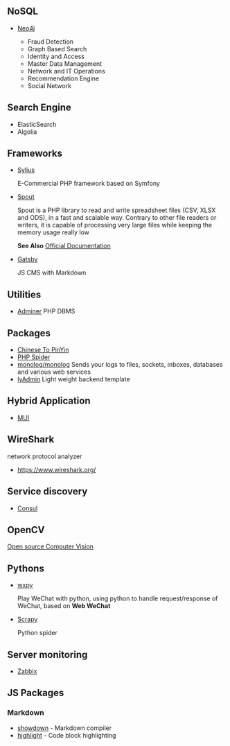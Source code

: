 ## NoSQL

- [Neo4j](https://neo4j.com)

    - Fraud Detection
    - Graph Based Search
    - Identity and Access
    - Master Data Management
    - Network and IT Operations
    - Recommendation Engine
    - Social Network

## Search Engine

- ElasticSearch
- Algolia

## Frameworks

- [Sylius](https://github.com/Sylius/Sylius)

    E-Commercial PHP framework based on Symfony

- [Spout](https://github.com/box/spout)

    Spout is a PHP library to read and write spreadsheet files (CSV, XLSX and ODS), in a fast and scalable way. Contrary to other file readers or writers, it is capable of processing very large files while keeping the memory usage really low 

    **See Also** [Official Documentation](http://opensource.box.com/spout/)

- [Gatsby](https://www.gatsbyjs.org/)

    JS CMS with Markdown

## Utilities

- [Adminer](https://www.adminer.org/) PHP DBMS

## Packages

- [Chinese To PinYin](https://github.com/overtrue/pinyin)
- [PHP Spider](https://github.com/owner888/phpspider)
- [monolog/monolog](https://packagist.org/packages/monolog/monolog)
    Sends your logs to files, sockets, inboxes, databases and various web services
- [lyAdmin](http://lyadmin.lingyun.net/)
    Light weight backend template

## Hybrid Application

- [MUI](http://dev.dcloud.net.cn/mui/)

## WireShark

network protocol analyzer

- https://www.wireshark.org/

## Service discovery

- [Consul](https://www.consul.io/)

## OpenCV

[Open source Computer Vision](https://opencv.org/)

## Pythons

 - [wxpy](http://wxpy.readthedocs.io/zh/latest/faq.html)

    Play WeChat with python, using python to handle request/response of WeChat, based on **Web WeChat**

- [Scrapy](https://scrapy.org/)

    Python spider

## Server monitoring

- [Zabbix](https://www.zabbix.com/product)

## JS Packages

### Markdown

- [showdown](https://www.npmjs.com/package/showdown) - Markdown compiler
- [highlight](https://www.npmjs.com/package/highlight.js) - Code block highlighting

